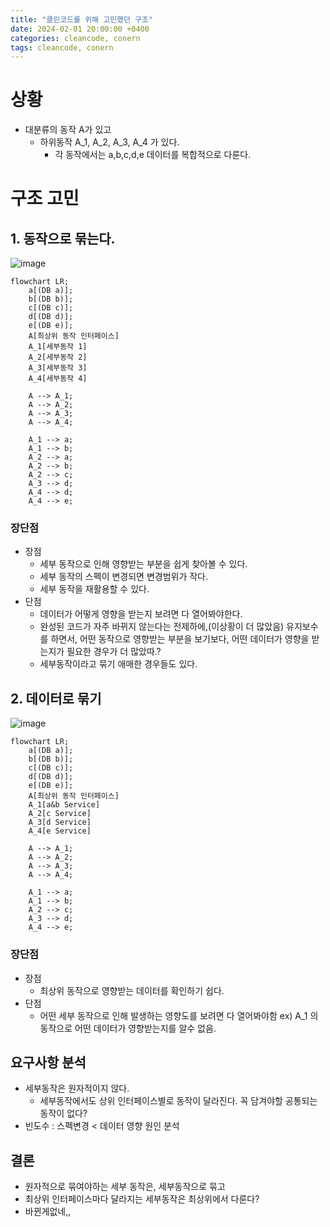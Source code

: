 ```yaml
---
title: "클린코드를 위해 고민했던 구조"
date: 2024-02-01 20:00:00 +0400
categories: cleancode, conern
tags: cleancode, conern
---
```


# 상황
- 대분류의 동작 A가 있고
  - 하위동작 A_1, A_2, A_3, A_4 가 있다.
    - 각 동작에서는 a,b,c,d,e 데이터를 복합적으로 다룬다.
# 구조 고민
## 1. 동작으로 묶는다.
![image](https://github.com/youngvly/youngvly.github.io/assets/19251378/c5ee1d41-4c8c-4a42-8336-8df40b297566)

```mermaid 
flowchart LR;
    a[(DB a)];
    b[(DB b)];
    c[(DB c)];
    d[(DB d)];
    e[(DB e)];
	A[최상위 동작 인터페이스]
	A_1[세부동작 1]
	A_2[세부동작 2]
	A_3[세부동작 3]
	A_4[세부동작 4]

    A --> A_1;
    A --> A_2;
    A --> A_3;
    A --> A_4;

    A_1 --> a;
    A_1 --> b;
    A_2 --> a;
    A_2 --> b;
    A_2 --> c;
    A_3 --> d;
    A_4 --> d;
    A_4 --> e;
```
### 장단점
- 장점 
  - 세부 동작으로 인해 영향받는 부분을 쉽게 찾아볼 수 있다.
  - 세부 동작의 스펙이 변경되면 변경범위가 작다.
  - 세부 동작을 재활용할 수 있다.
- 단점 
  - 데이터가 어떻게 영향을 받는지 보려면 다 열어봐야한다.
  - 완성된 코드가 자주 바뀌지 않는다는 전제하에,(이상황이 더 많았음) 유지보수를 하면서, 어떤 동작으로 영향받는 부분을 보기보다, 어떤 데이터가 영향을 받는지가 필요한 경우가 더 많았따.?
  - 세부동작이라고 묶기 애매한 경우들도 있다.

## 2. 데이터로 묶기
![image](https://github.com/youngvly/youngvly.github.io/assets/19251378/f445cfde-5e51-46b1-a1bf-7a183c6a2906)
```mermaid 
flowchart LR;
    a[(DB a)];
    b[(DB b)];
    c[(DB c)];
    d[(DB d)];
    e[(DB e)];
	A[최상위 동작 인터페이스]
	A_1[a&b Service]
	A_2[c Service]
	A_3[d Service]
	A_4[e Service]

    A --> A_1;
    A --> A_2;
    A --> A_3;
    A --> A_4;

    A_1 --> a;
    A_1 --> b;
    A_2 --> c;
    A_3 --> d;
    A_4 --> e;
```
### 장단점
- 장점 
  - 최상위 동작으로 영향받는 데이터를 확인하기 쉽다.
- 단점
  - 어떤 세부 동작으로 인해 발생하는 영향도를 보려면 다 열어봐야함
  ex) A_1 의 동작으로 어떤 데이터가 영향받는지를 알수 없음.

## 요구사항 분석
- 세부동작은 원자적이지 않다.
  - 세부동작에서도 상위 인터페이스별로 동작이 달라진다. 꼭 담겨야할 공통되는 동작이 없다?
- 빈도수 : 스펙변경 < 데이터 영향 원인 분석

## 결론
- 원자적으로 묶여야하는 세부 동작은, 세부동작으로 묶고
- 최상위 인터페이스마다 달라지는 세부동작은 최상위에서 다룬다?
- 바뀐게없네,,
